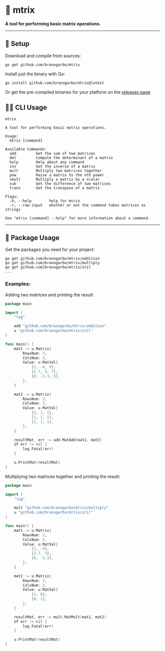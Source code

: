 # 🔮 **mtrix**
**A tool for performing basic matrix operations.**

---

## 🧪 **Setup**
Download and compile from sources:
```
go get github.com/branogarbo/mtrix
```
Install just the binary with Go:
```
go install github.com/branogarbo/mtrix@latest
```

Or get the pre-compiled binaries for your platform on the [releases page](https://github.com/branogarbo/mtrix/releases)


## 🧙‍♂️ **CLI Usage**
```
mtrix

A tool for performing basic matrix operations.

Usage:
  mtrix [command]

Available Commands:
  add         Get the sum of two matrices
  det         Compute the determinant of a matrix
  help        Help about any command
  inv         Get the inverse of a matrix
  mult        Multiply two matrices together
  pow         Raise a matrix to the nth power
  smult       Multiply a matrix by a scalar
  sub         Get the difference of two matrices
  trans       Get the transpose of a matrix

Flags:
  -h, --help        help for mtrix
  -r, --raw-input   whether or not the command takes matrices as strings

Use "mtrix [command] --help" for more information about a command.
```

---

## 🌌 **Package Usage**
Get the packages you need for your project:
```
go get github.com/branogarbo/mtrix/addition
go get github.com/branogarbo/mtrix/multiply
go get github.com/branogarbo/mtrix/util
...
```

### **Examples:**
Adding two matrices and printing the result:
``` go
package main

import (
	"log"

	add "github.com/branogarbo/mtrix/addition"
	u "github.com/branogarbo/mtrix/util"
)

func main() {
	mat1 := u.Matrix{
		RowsNum: 3,
		ColsNum: 3,
		Value: u.MatVal{
			{1, -4, 9},
			{2.7, 3, 7},
			{0, -3.3, 8},
		},
	}

	mat2 := u.Matrix{
		RowsNum: 3,
		ColsNum: 3,
		Value: u.MatVal{
			{1, 1, 1},
			{1, 1, 1},
			{1, 1, 1},
		},
	}

	resultMat, err := add.MatAdd(mat1, mat2)
	if err != nil {
		log.Fatal(err)
	}

	u.PrintMat(resultMat)
}
```

Multiplying two matrices together and printing the result:
``` go
package main

import (
	"log"

	mult "github.com/branogarbo/mtrix/multiply"
	u "github.com/branogarbo/mtrix/util"
)

func main() {
	mat1 := u.Matrix{
		RowsNum: 3,
		ColsNum: 2,
		Value: u.MatVal{
			{1, -4},
			{2.7, 3},
			{0, -3.3},
		},
	}

	mat2 := u.Matrix{
		RowsNum: 2,
		ColsNum: 2,
		Value: u.MatVal{
			{1, 0},
			{0, 1},
		},
	}

	resultMat, err := mult.MatMult(mat1, mat2)
	if err != nil {
		log.Fatal(err)
	}

	u.PrintMat(resultMat)
}
```